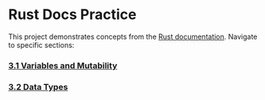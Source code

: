 # Rust Docs Practice

This project demonstrates concepts from the [Rust documentation](https://doc.rust-lang.org/book/title-page.html). Navigate to specific sections:

### [3.1 Variables and Mutability](./3.1-variables-and-mutability/README.md)
### [3.2 Data Types](./3.2-data-types/README.md)
